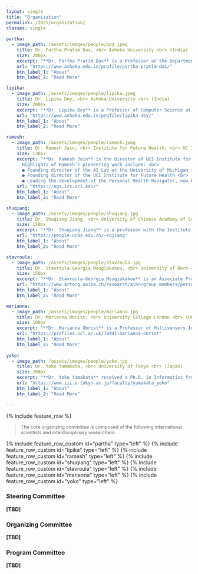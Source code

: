 ```yaml
---
layout: single
title: "Organization"
permalink: /2025/organization/
classes: single
    
partha:
  - image_path: /assets/images/people/ppd.jpeg
    title: Dr. Partha Pratim Das, <br> Ashoka University <br> (India)
    size: 200px
    excerpt: "**Dr. Partha Pratim Das** is a Professor at the Department of Computer Science and the Founding Director of the Center of Data Science and Analytics at Ashoka University. He has over 24 years' experience in teaching and research at IIT Kharagpur, and about 13 years' experience in Software Industry. He has worked extensively in Digital Geometry, Smart Software Engineering, and Digital Heritage for academic research; and EDA frontend automation and T & M tools in video technology as industrial products. His current interests are Food, Nutrition and Digital Health. <br> In Ashoka, Partha anchors the project on “Multimodal Food Computing” in collaboration with Trivedi School of Biosciences at Ashoka and Institute of FutureHealth @ UCI. With the team he has been developing food ontology and knowledge graphs for Indian food and has published in the JOWO Workshop at IFOW 2024 and in the NLP4DH 2024. Recently, Partha has delivered an invited lecture at MaDiMA 2024 at ICPR 2024 on Intelligent Food Systems and also took part in the Multimodal AI Agents RoundTable at ACM MM 2024 as an invitee. He is a member of SIGMM. \n Partha has guided over a dozen doctoral theses and has published over 100 technical papers."
    url: "https://www.ashoka.edu.in/profile/partha-pratim-das/"
    btn_label_1: "About"
    btn_label_2: "Read More"

lipika:
  - image_path: /assets/images/people/lipika.jpeg
    title: Dr. Lipika Dey, <br> Ashoka University <br> (India)
    size: 200px
    excerpt: "**Dr. Lipika Dey** is a Professor of Computer Science at Ashoka University. Prior to joining Ashoka, she was a Chief Scientist at Tata Consultancy Services (TCS), Research, where she was heading research in the themes of Economic and Financial Intelligence and Real Time Context Aware Enterprises. Her research interests are in the areas of Artificial Intelligence, Natural Language Processing and Multi-modal Data Analytics. She has keen interest in the fields of healthcare and sustainability analytics. Her focus has been on building systems that can seamlessly integrate heterogeneous information from a diverse set of sources to extract predictive and prescriptive insights. She has several patents and publications to her credit. Lipika was earlier a member of faculty at the Department of Mathematics, Indian Institute of Technology, Delhi. Lipika has been elected to the Fellowship of Indian National Academy of Engineering in 2021. <br> She was also awarded the Distinguished Scientist award by TCS in 2012. She has served as Program Committee member for several conferences like AAAI, KDD etc. Lipika has a PhD in Computer Science and Engineering from IIT Kharagpur, where she had also done her graduation and post-graduation in Mathematics and Computer Science. Lipika has been an active member of Association for Computing Machinery (ACM) for more than a decade. Beside serving the committee for ACM(W) in India, she also mentors young researchers and faculty in the area of Computer Science, under the aegis of ACM India. She is currently serving as an Eminent Speaker."
    url: "https://www.ashoka.edu.in/profile/lipika-dey/"
    btn_label_1: "About"
    btn_label_2: "Read More"

ramesh:
  - image_path: /assets/images/people/ramesh.jpeg
    title: Dr. Ramesh Jain, <br> Institute for Future Health, <br> UC Irvine <br> (USA)
    size: 130px
    excerpt: "**Dr. Ramesh Jain** is the Director of UCI Institute for Future Health and is the Donald Bren Professor at University of California. He is a visionary technologist and entrepreneur at the forefront of digital health innovation. With a distinguished career spanning five decades, Ramesh has made groundbreaking contributions to Computer Vision, Artificial Intelligence, Multimedia Computing, and Experiential Computing. <br>
      Highlights of Ramesh’s pioneering work include: <br>
      ● Founding director of the AI Lab at the University of Michigan in 1987 <br>
      ● Founding director of the UCI Institute for Future Health <br>
      ● Leading the development of the Personal Health Navigator, now being standardized globally by ISO"
    url: "https://ngs.ics.uci.edu/"
    btn_label_1: "About"
    btn_label_2: "Read More"

shuqiang:
  - image_path: /assets/images/people/shuqiang.jpg
    title: Dr. Shuqiang Jiang, <br> University of Chinese Academy of Sciences <br> (China)
    size: 150px
    excerpt: "**Dr. Shuqiang Jiang** is a professor with the Institute of Computing Technology (ICT), Chinese Academy of Sciences (CAS) and a professor at the University of CAS. He is also with the Key Laboratory of Intelligent Information Processing, CAS. His research interests include multimedia analysis and multimodal intelligence. He leads the food computing research group in ICT, CAS. He has authored or coauthored more than 200 papers on the related research topics. He was supported by the National Science Fund for Distinguished Young Scholars in 2021. He won the CAS International Cooperation Award for Young Scientists, the CCF Award of Science and Technology, Wu Wenjun Natural Science Award for Artificial Intelligence, CSIG Natural Science Award, and Beijing Science and Technology Progress Award. He is the Associate Editor of ACM ToMM, IEEE TMM, vice Chair of IEEE CASS Beijing Chapter, vice Chair of ACM SIGMM China chapter. He has served as an organization member of more than 20 academic conferences, including the general chair of ICIMCS 2015, program chair of ICIMCS2010, PCM2017, ACM Multimedia Asia2019."
    url: "https://people.ucas.edu.cn/~sqjiang"
    btn_label_1: "About"
    btn_label_2: "Read More"

stavroula:
  - image_path: /assets/images/people/stavroula.jpg
    title: Dr. Stavroula-Georgia Mougiakakou, <br> University of Bern <br> (Switzerland)
    size: 150px
    excerpt: "**Dr. Stavroula-Georgia Mougiakakou** is an Associate Professor with a Ph.D. in Electrical and Computer Engineering from the National Technical University of Athens, Greece. Since 2008, she has been with the Faculty of Medicine at the University of Bern, leading the AI in Health and Nutrition Laboratory at the ARTORG Center for Biomedical Engineering Research. Her research focuses on developing and clinically validating AI and machine learning approaches for analysing multimodal health data. Her work supports prevention, personalized diagnosis, prognosis, and treatment of acute and chronic diseases, including obesity, diabetes, and lung diseases. She has also advanced AI-driven pipelines for translating food data into nutrient content to improve personalized dietary assessment. She serves as the main organizer of the International Workshop on Multimedia Assisted Dietary Management (MADiMa). Stavroula is a member of the Executive Team of the Center for Artificial Intelligence in Medicine (CAIM) and Co-Director of the MSc program in AI in Medicine at the University of Bern. She is an Honorary Associate Professor at the University of Nicosia, Cyprus. She has supervised over 19 PhD students, 8 postdoctoral researchers, and several MS students. Her lab’s work has led to numerous publications, patents, and successful technology transfers, with participation in high-profile research projects at national, European, and international levels."
    url: "https://www.artorg.unibe.ch/research/aihn/group_members/persons/prof_dr_mougiakakou_stavroula/index_eng.html"
    btn_label_1: "About"
    btn_label_2: "Read More"

marianna:
  - image_path: /assets/images/people/marianna.jpg
    title: Dr. Marianna Obrist, <br> University College London <br> (UK)
    size: 190px
    excerpt: "**Dr. Marianna Obrist** is a Professor of Multisensory Interfaces at UCL and Deputy Director of Digital Health at the UCL Institute of Healthcare Engineering. Her pioneering research integrates touch, taste, and smell in human-computer interaction, with applications ranging from VR to healthcare. She co-founded and Chief Scientific Officer of OWidgets LtD (OW Smell Made Digital), a university spin-out developing innovative digital scent technology. Her recent projects include the EPSRC/NIHR Smell Care project, which extends previous ERC PoC award research into digital smell training solutions. Additionally, she contributes to the EU FET Touchless.AI project on novel touchless interfaces for social interaction and the UKRI TCC - Textile Circularity Centre, led by RCA, on immersive multisensory textile experiences. Marianna has published over 100 articles in high-impact journals and premier HCI conferences. An overview of her work is featured in the popular science book Multisensory Experiences - Where the Senses Meet Technology by Oxford University Press."
    url: "https://profiles.ucl.ac.uk/78441-marianna-obrist"
    btn_label_1: "About"
    btn_label_2: "Read More"
  
yoko:
  - image_path: /assets/images/people/yoko.jpg
    title: Dr. Yoko Yamakata, <br> University of Tokyo <br> (Japan)
    size: 200px
    excerpt: "**Dr. Yoko Yamakata** received a Ph.D. in Informatics from Kyoto University in 2007. From 2010 to 2016, she served as a Lecturer and later an Associate Professor at Kyoto University. In 2015, she became a JSPS Research Fellow and spent time as a Visiting Researcher at the University of Sussex in the UK, accompanied by two children. In 2019, she joined the University of Tokyo as an Associate Professor in the Graduate School of Information Science and Technology, and in 2024, became a Professor at the Information Technology Center of the University of Tokyo. Her research interests focus on multimedia information processing,"
    url: "https://www.iii.u-tokyo.ac.jp/faculty/yamakata_yoko"
    btn_label_1: "About"
    btn_label_2: "Read More"

---
```


{% include feature_row %}

> <p style="font-size: 0.9em;">The core organizing committee is composed of the following international scientists and interdisciplinary researchers:</p>

{% include feature_row_custom id="partha" type="left" %}
{% include feature_row_custom id="lipika" type="left" %}
{% include feature_row_custom id="ramesh" type="left" %}
{% include feature_row_custom id="shuqiang" type="left" %}
{% include feature_row_custom id="stavroula" type="left" %}
{% include feature_row_custom id="marianna" type="left" %}
{% include feature_row_custom id="yoko" type="left" %}


### Steering Committee

**[TBD]**

### Organizing Committee

**[TBD]**

### Program Committee

**[TBD]**